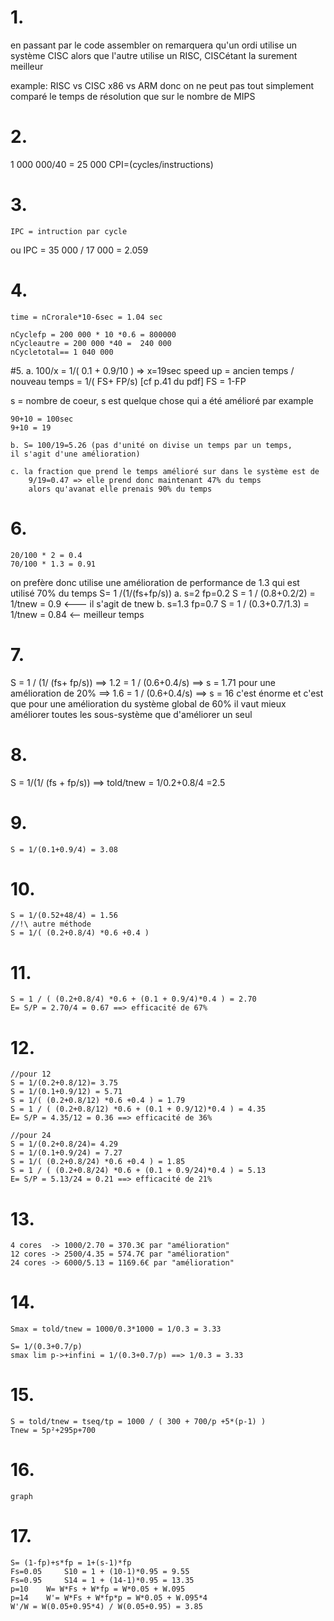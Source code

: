 
# 1.
en passant par le code assembler on remarquera qu'un ordi utilise
un système CISC alors que l'autre utilise un RISC, CISCétant la surement 
meilleur

example:
RISC vs CISC
x86 vs ARM
donc on ne peut pas tout simplement comparé le temps de résolution que sur le 
nombre de MIPS

# 2.
1 000 000/40 = 25 000 
CPI=(cycles/instructions)

# 3. 
    IPC = intruction par cycle
ou  IPC = 35 000 / 17 000 =  2.059

# 4.
    time = nCrorale*10-6sec = 1.04 sec
    
    nCyclefp = 200 000 * 10 *0.6 = 800000
    nCycleautre = 200 000 *40 =  240 000
    nCycletotal== 1 040 000

#5.  a. 100/x = 1/( 0.1 + 0.9/10 ) => x=19sec
speed up = ancien temps / nouveau temps = 1/( FS+ FP/s) [cf p.41 du pdf]
    FS = 1-FP

s = nombre de coeur, s est quelque chose qui a été amélioré
par example

    90+10 = 100sec 
    9+10 = 19

    b. S= 100/19=5.26 (pas d'unité on divise un temps par un temps,
    il s'agit d'une amélioration)

    c. la fraction que prend le temps amélioré sur dans le système est de 
        9/19=0.47 => elle prend donc maintenant 47% du temps
        alors qu'avanat elle prenais 90% du temps

# 6. 
    20/100 * 2 = 0.4
    70/100 * 1.3 = 0.91
on prefère donc utilise une amélioration de performance de 1.3 qui est utilisé 70% du temps
S= 1 /(1/(fs+fp/s))
 a. s=2 fp=0.2      S = 1 / (0.8+0.2/2) = 1/tnew = 0.9 <--- il s'agit de tnew
 b. s=1.3 fp=0.7    S = 1 / (0.3+0.7/1.3) = 1/tnew = 0.84 <-- meilleur temps 


# 7.
  S = 1 / (1/ (fs+ fp/s)) 
    ==> 1.2 = 1 / (0.6+0.4/s) ==> s = 1.71  pour une amélioration de 20%
    ==> 1.6 = 1 / (0.6+0.4/s) ==> s = 16 c'est énorme et c'est que pour une amélioration du système global de 60% 
il vaut mieux améliorer toutes les sous-système que d'améliorer un seul

# 8.
S = 1/(1/ (fs + fp/s))
    ==> told/tnew = 1/0.2+0.8/4 =2.5

# 9.  
    S = 1/(0.1+0.9/4) = 3.08

# 10. 
    S = 1/(0.52+48/4) = 1.56
    //!\ autre méthode
    S = 1/( (0.2+0.8/4) *0.6 +0.4 )

# 11. 
    S = 1 / ( (0.2+0.8/4) *0.6 + (0.1 + 0.9/4)*0.4 ) = 2.70
    E= S/P = 2.70/4 = 0.67 ==> efficacité de 67%


# 12.
    //pour 12
    S = 1/(0.2+0.8/12)= 3.75
    S = 1/(0.1+0.9/12) = 5.71
    S = 1/( (0.2+0.8/12) *0.6 +0.4 ) = 1.79
    S = 1 / ( (0.2+0.8/12) *0.6 + (0.1 + 0.9/12)*0.4 ) = 4.35
    E= S/P = 4.35/12 = 0.36 ==> efficacité de 36%

    //pour 24
    S = 1/(0.2+0.8/24)= 4.29
    S = 1/(0.1+0.9/24) = 7.27
    S = 1/( (0.2+0.8/24) *0.6 +0.4 ) = 1.85
    S = 1 / ( (0.2+0.8/24) *0.6 + (0.1 + 0.9/24)*0.4 ) = 5.13
    E= S/P = 5.13/24 = 0.21 ==> efficacité de 21%

# 13.
    4 cores  -> 1000/2.70 = 370.3€ par "amélioration"
    12 cores -> 2500/4.35 = 574.7€ par "amélioration"
    24 cores -> 6000/5.13 = 1169.6€ par "amélioration"

# 14. 
    Smax = told/tnew = 1000/0.3*1000 = 1/0.3 = 3.33

    S= 1/(0.3+0.7/p)
    smax lim p->+infini = 1/(0.3+0.7/p) ==> 1/0.3 = 3.33

# 15. 
    S = told/tnew = tseq/tp = 1000 / ( 300 + 700/p +5*(p-1) )
    Tnew = 5p²+295p+700

# 16. 
    graph

# 17. 
    S= (1-fp)+s*fp = 1+(s-1)*fp
    Fs=0.05     S10 = 1 + (10-1)*0.95 = 9.55
    Fs=0.95     S14 = 1 + (14-1)*0.95 = 13.35
    p=10    W= W*Fs + W*fp = W*0.05 + W.095
    p=14    W'= W*Fs + W*fp*p = W*0.05 + W.095*4
    W'/W = W(0.05+0.95*4) / W(0.05+0.95) = 3.85

